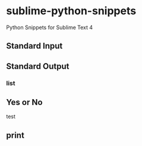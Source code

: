 # sublime-python-snippets
Python Snippets for Sublime Text 4

## Standard Input

## Standard Output

### list

## Yes or No
test

## print
